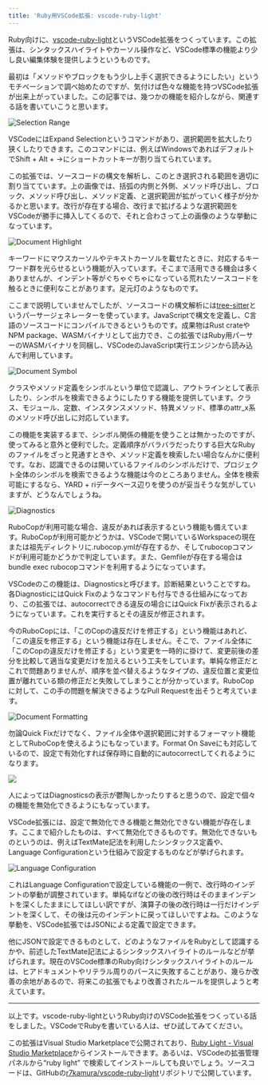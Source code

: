 ```yaml
---
title: 'Ruby用VSCode拡張: vscode-ruby-light'
---
```

Ruby向けに、[vscode-ruby-light](https://marketplace.visualstudio.com/items?itemName=r7kamura.vscode-ruby-light)というVSCode拡張をつくっています。この拡張は、シンタックスハイライトやカーソル操作など、VSCode標準の機能より少し良い編集体験を提供しようというものです。

最初は「メソッドやブロックをもう少し上手く選択できるようにしたい」というモチベーションで調べ始めたのですが、気付けば色々な機能を持つVSCode拡張が出来上がっていました。この記事では、幾つかの機能を紹介しながら、関連する話を書いていこうと思います。

![](https://lh3.googleusercontent.com/docs/ADP-6oHPz1oYxk_v7ytxjnVxfaRMEcISi9i-KGLXWYQPQYV974I0eb4P4iqM2taYVRi0qoG7VpNcKhhukpSmv75_mXwAb-47CHGaax2ogjAw1TkBggdL3ggP46Nfd9JYQZOsOFsHpcbQwamKamSYDeFFwYRAzK8S5rmlhpmjOGOgZFxbdIx-Gg8-D7yzyjfieKfJBnxCL20bb_8RjUMwjjegqsZGUBjitBNQKCwRSPlTkJeYU_Zxcw3Y4_16aJHgaTyR6_gOwMCPGut5zj5sxAnWUi81cLtx2pbjdWJnGUC6m1gd4viAE61-ZNSw_DV6YwGoD7x5tMhz9C7xWv_P5BGoH0piwvIfB8SynmC09IWOz4ITmToRvoBJk7kqqck7Xm-PiZstdb9rPSLmnYVShi9xA-zF7SaR6JruEzPIaodbNoqdP1zVwIBNRahuHJYyr5T2qjrD8SJYdy6FHgufOuJ7kkOj3WilVcqpP4NCQYwbI0QrJRIWhgyV8SnpmC5bIiNCu_KnnYiJ2ixb1AeVs6YmneBz3-1iRJ9-UooiGUS4Z80m2OhkEEZGd15Jm5_zAKeOlivyaKFSSwzJiMj2PGXwJgPCKQSQZHpLZgbe5M24JWe-5EH44SYMnQv55U8oiMPfljjzuQQVP3Jie4nETdw_F3ZD0NbUKT77vfu-4pG-3r6Ix8if8Hn61N2xBOXx6XbhrEu8606pVnEBIU1ctI2-6fp37xxq1w88pSMUesQkSNT_qjG0qR7Y9HtXGu5a2HrtZKBXFknoOqPvpsLSOMv5Y4FXej0vgfG94M4e-Hu4vkvNpIV9WbogKcqplHPs0lfgoDQYFdSrn9XXX9XQnV7bmEx5uMSGDI6qn5OBHoKluC228hq7dPm02zz0OcCuLskM9bg7YJVS-dbOZV4b4X8XVoeIQC9zEQi_czBYuKRJiJ2dvr8R1cCJ45Bp5RICXh_4rwTizvczpY27csHzYurzUKe8JYaQTe8K7GjUP_p3uieMmXwYhTndszGFjYqDb9eGqZ9NKjiru3ykMOzImDKwYIEuABC8iK_n005Z48HALuzX-sv9VnQI7JzOHYi0Kt5LkPOyyzwvY0H56lQxhr0i00Wqf1vZ6f-w6_8YHKb6fCcTW4N4LChFd4_wzxl24kpZYz_QeSHnyz8SHNl_ymNTf1i1zxqR3lFRX1CZEypCluAi2jFaUkB_tX-6We9Qmauv2oly9-qLCGCq-1d_6ir_rFc_Od_ACuHZhuRTtI2_mIUJZGqDmw "Selection Range")

VSCodeにはExpand Selectionというコマンドがあり、選択範囲を拡大したり狭くしたりできます。このコマンドには、例えばWindowsであればデフォルトでShift + Alt + →にショートカットキーが割り当てられています。

この拡張では、ソースコードの構文を解析し、このとき選択される範囲を適切に割り当てています。上の画像では、括弧の内側と外側、メソッド呼び出し、ブロック、メソッド呼び出し、メソッド定義、と選択範囲が拡がっていく様子が分かるかと思います。改行が存在する場合、改行まで拡げるような選択範囲をVSCodeが勝手に挿入してくるので、それと合わさって上の画像のような挙動になっています。

![](https://lh3.googleusercontent.com/docs/ADP-6oFMxvvUXDaxQuDKP8Vc5kkFA60txQ7F7qq40_C6zkZTSzKaN9eeO0LPOYwh4cDkIgx55QevQubbR8MbuY883xs9u0owLcJuRaewyjjpjLpAIHbDWxaRSWvNIwegzeZIb5ajqj5S4GzYm46s9vFaaz2nBQs0dSybJjirTrULLBbSP7dWLVYGOeoh_lYahAq2vESNPM5HLWkLoT0fsEn8e-B29t-TxUXSMOcsjhUIfEUuYQ4TyQeasU5RH0iWdCytsGrsA6xSfC1qdFVrmOv9a-UzIJd3XHXlb6sAVbVbJ2KozStRsLEmYvHCs8ziOnAUDq9oIf6rvq5RY8xh90juUol4e75wYmGZMp9e1i7dMbi1vTKmGg7bYSmSvE22hV4zyC4kCBorG4jTjGk6b93Zrck9XHY9V0Jz3NtDEIou7dTbwKbfwipEu5xrowA38O1Rsu-T-SgSbS6FfctKoZbLVepiuJFf2FY1Ezb3H2tYO0kX6jtSOHkVEHybCAQgnvp9tp-ubCIoLsFJu-bCKZ8DbLnHG2NcaIxPj5iIO9LLZn5dodK0Ek7ljcXh66IjjhtrDWW1Bj9fEALFU3cRyBtmuOWglUGIJYQ_RV3THQWoheLN3Xf1fcC_5vHRh7vA9Xn5dnlFjy9xtB1S7pKb8kxizWdZNpgqIxYu1MJOAUdmjiJ2plorIsahFk8s5s-kMd38HTUonB31OUCaCGwtj2IovN9eZi8207QP6ewM-Ditik-uj0OMTbVmhUwc5gJ7qQee6ChmJ10OWYTtXvYsyFUs5GdcojUn37sM5XDqtv9dNe7AidsnMwvUbSuemA-v7iSUmKEF4CvK2fTwWzqPBTjzdaXF2PNDnWURhUfk83V9Z3suuInySJF6W3d2eLuM1JEDdrZDRY53-mSWFeJTa-myZujrU41wPFzoEhnkVyLQIO9BIgDfrLzTfKahBbA8tlGn-SUGolbMKaVhoRtiU2nB4xRXohAK6jasM25k1N1PCZnjgZUDUo_i5VO9nNmpxNajLACb4xAMazz20N4pItCHu9_5tFwH8s8N-eKDF34zh4SrxRJSUUVACG7rqAffusS2SfRvZmiUDJACdhmDQDeljpIPoArmd5c_Sh8eX5zh8yVs0sDNOyLKMQwpQadCWbiYzbblSmMFGhNjIEgUm2aAP7fV5oXpevACEa4ipp6eTibEv3Go_4Otq_Qt5ZuBKVwQfDP0zv5Zpdq2dHFpMtWuqaBrdXlnWODidmeAQ2M1NHCMBENxCQ "Document Highlight")

キーワードにマウスカーソルやテキストカーソルを載せたときに、対応するキーワード群を光らせるという機能が入っています。そこまで活用できる機会は多くありませんが、インデント等がぐちゃぐちゃになっている荒れたソースコードを触るときに便利なことがあります。足元灯のようなものです。

ここまで説明していませんでしたが、ソースコードの構文解析には[tree-sitter](https://tree-sitter.github.io/tree-sitter/)というパーサージェネレーターを使っています。JavaScriptで構文を定義し、C言語のソースコードにコンパイルできるというものです。成果物はRust crateやNPM package、WASMバイナリとして出力でき、この拡張ではRuby用パーサーのWASMバイナリを同梱し、VSCodeのJavaScript実行エンジンから読み込んで利用しています。

![](https://lh3.googleusercontent.com/docs/ADP-6oEGjt9gixjp3WyogvX4PdZte4kIkcWSw3SOELX7mGMhifkC29cZfK4h5AYEhCPKJ6pwsnT25pBa9peeE60eWzGK0E14YoIdqkyxdz7f4fRlUjWmwtYhPKVHKLyroP7io5_AsE2gkk_s3OgqSKzS3NUsHqqVQ0a-qLezuGiY635DdQvOgNJ6SigO0L4JEjv_63dM_5HIgL0Sad3b73vWFVsQq51QpRWCD4_fGLyS0Aam5IKtm-zPyl-wJegLrrWhnZUHGQFG2bw-vHdO2pDXy6g8F5eo0fRBQt8ucWier1XARkFmyGTjcZaTntUG91uTVBvJ29sQSWZn2QDwgFGJ8DM79_VVR-owGwKp1LMv11yPHFbk7KrSHSuuuMqVU_6wEpZd2pteIq_wpccrMRyEAw924KKffkYepo3y8k_tC_Nt1aKjpuVP8rIMMIMClZrc5FVjOZHFm02UrWO8yQv3c0S8gRgYal-Y9HiO6pF_A9srRGejEUDcpbZiAk8iCLIGynx8-sPyabLfgBw6VkRc5pr2r1OsedPdnaD4UkUx7HRqDQtuA3ZBorLwUlLAKbMo21YI5THVMXQYaEyW4ype3eEkDS0O_MyZ3DD9rttewW0Bb3dRC_i0uB-aVn5IUN54nvxmCX21R7U7gliLq6J__Z8Rj33WFDLRO2zFe0DJVgTR9Ke5kNWmpme9WapdDHByqLKgzefYZFWgsBrtXcteXtFB8NCGfuAfo-Q4J7ccrdNPOytdg2sKOPrC99gS5HzMfBW30P6M0W-VJKTaHIPdU0opJMx2fPggMDImtqOBu8MhCxFRLAyD8v67splVpNwGUuGlV707_jpvnmdxsRS7BfXAJgCWMxfGgjBs6sOdmIZgXGh4039PszWtZ2mjocuLxhILeatMylkU9gV2S5HIOvcgvQzn0KkPpEtma9FgqND1sah8nWYq-vXGk-uyUYdF6LRHOeeoBARXiieaIJENoLFXwVGUnpdrEmZtHkg8Vy2R2FKahPFoaCiCJ2Nb9FLt2de-b-xgxSiavY1Z8KrJMaAMDf9L0wdFDNBaWXh3czECcO0YrfEPXGy5wlsZQDgWi-23jZ90YlAVphE61xKL4wuQQS_J2C5rWRDQB8PJF6TIc8uMaZH7xLieJMhX7J7k6EqD4y19f2xk_HHBlvSgArNOdD2892OdnGXs-N4Ik8B8t_OHZjbqtG01mLUL1iIeW5ICrn6Om2qSvPI_jS5WakySh2OFXOeGX3pC11Cd8yWWLV8OvA "Document Symbol")

クラスやメソッド定義をシンボルという単位で認識し、アウトラインとして表示したり、シンボルを検索できるようにしたりする機能を提供しています。クラス、モジュール、定数、インスタンスメソッド、特異メソッド、標準のattr\_x系のメソッド呼び出しに対応しています。

この機能を実装するまで、シンボル関係の機能を使うことは無かったのですが、使ってみると意外と便利でした。定義順序がバラバラだったりする巨大なRubyのファイルをざっと見通すときや、メソッド定義を検索したい場合なんかに便利です。なお、認識できるのは開いているファイルのシンボルだけで、プロジェクト全体のシンボルを検索できるような機能は今のところありません。全体を検索可能にするなら、YARD + riデータベース辺りを使うのが妥当そうな気がしていますが、どうなんでしょうね。

![](https://lh3.googleusercontent.com/docs/ADP-6oFhL9iwW9G1smnORa2VWkb7sAQHX62BXW-4C0xgyqAz-f_yWHwhpEYlDQkDYynbYeSyC2PqAjUxNhNguJyaeUf7nwPS6vMgj-fY8WfYg-KGuBlAweTZPxiW-_-810ByCxi9dRGbq3sZC0QkFGktV-_Rxbdyg03Pm2rdOJ6IwmDZV5nKqfc1tY82NOl480z2m9cojmizLstrjzNgSLlGKMHWLQixwF3XcG8uruHhffEaIT18wdcCl85IZw_MnNIIgGLqXEHVXONpo8TjWqmceDg2S5hHW3BZf5tQaG_1gvHwjbqFsS0zfj7Ig8_Qvi7xOw6aGsm3OpL2NRhtzA6CyMnObYbhjT2jdsi00LmUYgveYJ6IRm6JfQ1MdeZCNvcQilVCVHgXYz-SQ-jnt7VcFmPbBTv2wFCjRBmMpaEGQJyKy9MMAUlnH2DsHOwaxbLM8hasfZ_jfBZ-5tDq6kKE8Y5JMjl_mfTUSCTfzVIDi0N5yoxCQBN64RtK2sAl_kIUQW-2Nq6_CsRH4o-TBeDKnKVWptZojjD9nuDopmxrIO5ydshgEE_25GsE8Wg_p4cJcWkYvCfNDvlrbPMTd688oLLiGibvK6HUDi6HL4VllCv3K8qA-tMESlzb5dcecBoulgOltptqShsrGlvJ66RsqIpPDXA5iGIxAHmueifSBzUq-bHG6zpxWGbVlJNfh6epAjHhdnsIt0-EPAwPf2lWuZs3j5QOhPKykLvU70_76How1pxQtZuc8k3S0_FGcd9a0wsFNQpZ8XunMJ3S9oSWgeMPzCajnIxlGYHsaOwfU-a6JUj8tzwE7eKYOxbTYyqTfQoIJmC4MJujQXtjOt_-bEyLum7ud_cWnujMXWZVemgYafgeD9P4dt1-84Zsdmy-7mG4-0eCXShQLFKbIiw1kYk6i-Uz5HdHJkLv3pvNJ6KGdX-JhcjXXJzkOIZRYTrKrPzrGoYR-U-2Rysu-PETBQKU66ZrWKb3rG-LCAzUV628GH4kJX-YfhlrRCnf5SDsIP_vvPwhwmojJ7n9j-23cts3vPgRIUhtaUE_A7XA2KTwjfJI46R_omHFYLtzG9jwZPeCMa8JA2VqDTc1ksqCvw8GsJJr1ABnrb6j7iO1VJzR8MVxHg3gucX06cGGPKhH_yEshalfz_D3mH0XIFiYReGO9YFUC4yd_IheMDB3I1T9Mxw8g2t8a0cSljLXzSAN4q_qqU70m1_yDcI9FmgvqiwwyHVlVq_U4KrfHe8l5etoA-gCyw "Diagnostics")

RuboCopが利用可能な場合、違反があれば表示するという機能も備えています。RuboCopが利用可能かどうかは、VSCodeで開いているWorkspaceの現在または祖先ディレクトリに.rubocop.ymlが存在するか、そしてrubocopコマンドが利用可能かどうかで判定しています。また、Gemfileが存在する場合はbundle exec rubocopコマンドを利用するようになっています。

VSCodeのこの機能は、Diagnosticsと呼びます。診断結果ということですね。各DiagnosticにはQuick Fixのようなコマンドも付与できる仕組みになっており、この拡張では、autocorrectできる違反の場合にはQuick Fixが表示されるようになっています。これを実行するとその違反が修正されます。

今のRuboCopには、「このCopの違反だけを修正する」という機能はあれど、「この違反を修正する」という機能は存在しません。そこで、ファイル全体に「このCopの違反だけを修正する」という変更を一時的に掛けて、変更前後の差分を比較して適当な変更だけを加えるという工夫をしています。単純な修正だとこれで問題ありませんが、順序を並べ替えるようなタイプの、違反位置と変更位置が離れている類の修正だと失敗してしまうことが分かっています。RuboCopに対して、この手の問題を解決できるようなPull Requestを出そうと考えています。

![](https://lh3.googleusercontent.com/docs/ADP-6oGhXfSla60YUxCpzoHLuRO99Xa8CifOEgVW_jfopdi5qXKsIpZX-gYAKELKELhcdHfXhFkrTr6ADM2VOC_T9mwRtNbnjQ2MhN53XQsSlmJCHKv8IFOl2qsoNVKdxH2-jai0nOq9IGMd405RefaWiG9bRSNFcLOWOXZOVTAedNtsSDZeb3lDxi8-Gl-SziyrEfe8rHzTqakhgYtqvKX-mkMEvKLfySBDcfp4o6DqMycDwwUXgo0hxyAqGE405xX3GBlBIl6dNrez5154WzsuHA87XYtrJUM_cPepjHdpjzIse0VQwfn2F8pogvrZDGvE8plr1WovGaSdJTHwjjbtOKE5cmU3VImVo-kxbgKzPziuT4gw_1U8zLE0ugDGe1LyFI7WpB1ZbSxs4LtxCSCUG_lIQHJG_aHMfp6Vk7aUn8xrx5-xH2SKvRWHJX_Jtsa4k4-GkDezqxUJYfPjBAAFIKO64suNTEGSyvpwXSfL9svj1NG3UQIw-HecYRMf0EoGrQqKzGsY6xIjuV0Utk6wPlb5wEQSTJm1xRFC8YRZ9w8_oqoN5_PAYuNnL7OoZZyO00boZdh55da-s9h7GRBlZg8XV3452Pvq7cFumx3w4Mb6UnaIaoBHWK_oS9507rIeJ-5YgrQXRDgW_VFxgE3VMxyBS64NHxTs3yjPQW1ccNrtlXYAaLVAjDoqAMHfNQhKaLFAw92KmoFDcmPv3SlbJMPRsAlQPnG7lydsvkUmSEkacyKturde55oNXxGpcqDYr2joyUZM8aPhdl99JZwmS32YcN6MEhDKM0GxAxBOCPtwGdshAdcp02VpabYRP2e_XKbspEzbc8u93qyb1fSQMdUGtNVchaxSfQfyefAANd2niCUGFRea8wc_xmhW5s_YY8sMbByg-14otCpJ1oa4T6CmiGp5F0n_nH8SVzFbB9AxP2dWeAnwp1kdH7wYbOlTfugo2ZRp9GKeqDU1spITIFmr7shHRIn7YMTYZ16awjpXNj_tL60I1A9APYcN0LipjLEgQDQAyiA2c4O_P3kKg7wfg-8Fkg7LMsNxecQjvbg6cvDN_ExPRZK3z-DaAaH2dKUr2QaPlfbHoW41hU5H09MeL6YstQ7d91HZNITiOcW344laVE1RplCwElER_jO1DoFs_2yJirmtkkL2m9Ze5aBXJ8UrI1ZPCGqJI_WUFCkPVShtBbL_XrwWsm9xYWGQVIF833qzbSnbGxrcVgyJOLMOX_SjFGwQEGGBxqGljVY7G4nfoQ "Document Formatting")

勿論Quick Fixだけでなく、ファイル全体や選択範囲に対するフォーマット機能としてRuboCopを使えるようにもなっています。Format On Saveにも対応しているので、設定で有効化すれば保存時に自動的にautocorrectしてくれるようになります。

![](https://lh3.googleusercontent.com/docs/ADP-6oHPO7HyKRZ53WlNeCnpCPN2U23HHupnFXqggjXnTTNFJZOiO_R28kOeSCjv7ZDrJE7fw75_WHscCiSBuJZmaSoeRzthMlQp8FMBpNceeY4ZXi9ilZYXaMsEvmQeNKnXbP-XonLj_UwhM5PF-Cw-yCNUfXnpPK_gKx9JTf57kxWjNJ80cLYJ-wiK9ZdwMe1gTDL4Fzw2KG2vJCwaqvaDnylRZC_HBkHneLZlN72Bta1OMtjdAx0yVHDqqvfuocluABHdgLrkKBR2Z7WhEHJggstqXqSRcoB7bH5f_1nrBqf78badERnvCSSy7CcuBbLl5PMHSVVpjPGF0XctPC-I6leeyPYlmLBQWKqdOAFcY7pkaH9ccXyRx_cb6XKNTHX0_FgUOUDQEvs33cHsttfXpcre9TUWxqpPRy2xOhbPnfZgUUbXm-Rbsp4Rw0pYYijL3SCWIX-X-2pZ7ez4uiwU8LjXRCpKYXxv78M-MRo9Lj7RpHNqjsh0_73Bc6Ks87YX08N7W_dudv8WqMJnI4uXu4_ou3qgydY8vYNo1mI0XjeOyouKtJoIZ7UKH3QACNcUpUPdNh8SYmcWR8h1ARcDhUC3-zAi8P2M0qysZWODVRG_Zz7z0y7BWfxV8dAifaJ-M5ddGNawP5t3TrSavThYdFypzBBd5U2jel6UokMGEw2WhDqEjJTTKWIgdhyRQywELZ3shtOte2a2zQKbkFhIv6W-A43byDNMhhnMHF4dD53avKerLMHPsR21HGi3Yb0_SZHauUuTDFdcGrbKGI-PuImlx_oPfvIKs3sDHazyG2cg38BmV-l-3jVN4KQbj7wMSDrSLykddJLWoWhu4Q5_sXthIS9kKdtJ_tOEqRWOMWxt0gmluJJsBj_T-TmKUQp2v5OPThHLTl5gKiNJ4Ldr1iSlC_z6-aJtPCk688OA3OE-FtVnLaB2epG-Qtm2ZIuatjqB8a-2ALEMExQtNfeM1zw8r0VYVPInkpWC9X_sAo-QJo6MCMzolY9EulQo98hPS7b_AIH9H81p6WoxD76aCXuhY3a_55FteICNarg-U-7ymYTHhk_hXFEOOmfRbgGPtTvYisfW6OwOLUKV6AxuBhYlEZPrWvgD7pZ2gQn8rosyz37M1IbWD8wZijvhbpc8QkeZjbvKRI-CI8gKj6QG-7f0tKfYb2rfN18HHZWi2PNqt15di2wfi_8ztcbpt5KKCWU-sKjvnNG233uQOwcvTWd9IlxmHvKyNOrenKMBtWM9LpWkeQ)

人によってはDiagnosticsの表示が鬱陶しかったりすると思うので、設定で個々の機能を無効化できるようにもなっています。

VSCode拡張には、設定で無効化できる機能と無効化できない機能が存在します。ここまで紹介したものは、すべて無効化できるものです。無効化できないものというのは、例えばTextMate記法を利用したシンタックス定義や、Language Configurationという仕組みで設定するものなどが挙げられます。

![](https://lh3.googleusercontent.com/docs/ADP-6oFcLFbFIekpf2TTKlSoSO5UDqFpWIuL8TTDQuArSH5wzSqVvAk6UbsWm3fQl9a5d8WDzVtGWEQdpULKSEhrhTLArQehpft55rhFPVyU61AOhuo__6TiHDoYePPIwAJBQ67Ol90xIzMFV6q6pu1FDilk7nFLHZhTQ1XxMK_VPzLVJBhDgQStukIXL97ggJnW4RFsutty9OJxbmaORsdUC-AWimI3tX8y3BwtUHou-G5v8_xCCDx0spzs2g-gLUWMgFuCa48BF6OSX946H0xLqVV7HEr6tL-2QpYENPm3NJx5A0W8hT7vFWP6WyKP_-iXLGT5zmtYEXqigBMXgMHZI73G_JHn2hHbhxRuRua2b0Z8ebh3GPibfjp5vg-2sxFzqgryYEq3YpWnAXFgvTTLguCBgcerEzvvDa0g5PNiOb2S8HlXKVoMWMM4_ExRj67ka--za4DR3DG0iYwNQfrmHNkugCEKqyeI2CaxCSWiH_4OFgKuADX_G4ambfWu4l6vA7bOxJLrWaVq6pWZ1Lz_gX2--IxdvgVCieb_y3t8IzHOloFKUM_1zGQhLanCFPqoDr8TsH_6vyszJeJFfnG-UMgpYuuE0fxUckINwihNELCyLrlE52lmuZdwr-xKySkw1ifw4RFNl4De7ysnVuZIPPKTLEluQtZIuNFlfl9iRjMbnFE6Yf99EMIXVo2_NqHKO_zxz6IG2ZJyge8hlx7_8i8RXKNp7xK3gYkOIChFTxBkFubK-bt38XUz743pZkMerXgpKxXEGfi3tdky1qdkEzo7pGue-UdJukfp6nZ52U-prkRBx1qsiEIEvPbf8JduJRIadpRsxT-rMVHpaI0SZeL5CuWoGNsG_jsEmeidA3_RGut67DS445qU0amOuAVPnrbStysExJaGAYJK0AzAkLnrrTcOBF6QfXe8_wKZJNXlfWOrErW04dM1mFuQ1Fm_MO0r0mJTL0fsGb59ZfgYWlg1eM0GGA8u8_eMyAD-hw8a6rNFjL1gha27RqNYR3gIvrKlsKaVWEHPgbMSr27td9_YXXqB004fcs-z2yiaXjiWnaKC5t3VrucOZrWCXQe-BkBVq75gMqMg_M1xKGJrLRs4Q0JMr-M38g9cSr96B6pq2ovbFi_Da2lHpEfgFXWYTfl5BWBA_0g1Oor7qdRimyR0-59xXFYVQvETDce8_4SGHvoIJ-fedcjgdsENGfUXi3guWWRlMS3AHwIDpQt10o3cnAQheSYkKIAwWR6uLpnVrvZb4w "Language Configuration")

これはLanguage Configurationで設定している機能の一例で、改行時のインデントの挙動が調整されています。単純なifなどの後の改行時はそのままインデントを深くしたままにしてほしい訳ですが、演算子の後の改行時は一行だけインデントを深くして、その後は元のインデントに戻ってほしいですよね。このような挙動を、VSCode拡張ではJSONによる定義で設定できます。

他にJSONで設定できるものとして、どのようなファイルをRubyとして認識するかや、前述したTextMate記法によるシンタックスハイライトのルールなどが挙げられます。現在のVSCode標準のRuby向けシンタックスハイライトのルールは、ヒアドキュメントやリテラル周りのパースに失敗することがあり、幾らか改善の余地があるので、将来この拡張でもより改善されたルールを提供しようと考えています。

* * *

以上です。vscode-ruby-lightというRuby向けのVSCode拡張をつくっている話をしました。VSCodeでRubyを書いている人は、ぜひ試してみてください。

この拡張はVisual Studio Marketplaceで公開されており、[Ruby Light - Visual Studio Marketplace](https://marketplace.visualstudio.com/items?itemName=r7kamura.vscode-ruby-light)からインストールできます。あるいは、VSCodeの拡張管理パネルから“ruby light” で検索してインストールしても良いでしょう。ソースコードは、GitHubの[r7kamura/vscode-ruby-light](https://github.com/r7kamura/vscode-ruby-light)リポジトリで公開しています。
